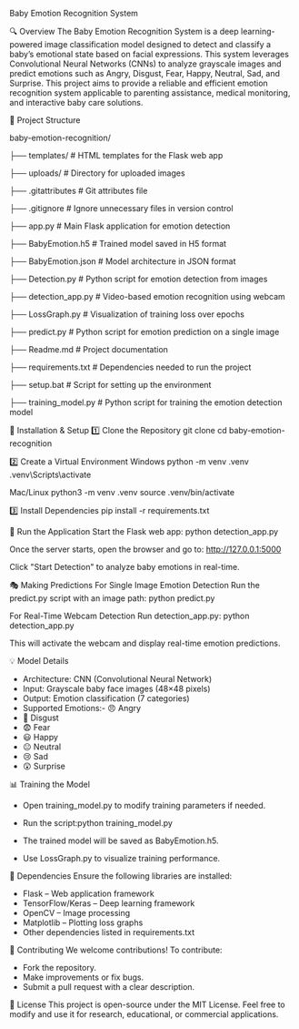Baby Emotion Recognition System

🔍 Overview
The Baby Emotion Recognition System is a deep learning-powered image classification model designed to detect and classify a baby’s emotional state based on facial expressions. This system leverages Convolutional Neural Networks (CNNs) to analyze grayscale images and predict emotions such as Angry, Disgust, Fear, Happy, Neutral, Sad, and Surprise.
This project aims to provide a reliable and efficient emotion recognition system applicable to parenting assistance, medical monitoring, and interactive baby care solutions.

📂 Project Structure

baby-emotion-recognition/

├── templates/         # HTML templates for the Flask web app

├── uploads/           # Directory for uploaded images

├── .gitattributes     # Git attributes file

├── .gitignore         # Ignore unnecessary files in version control

├── app.py             # Main Flask application for emotion detection

├── BabyEmotion.h5     # Trained model saved in H5 format

├── BabyEmotion.json   # Model architecture in JSON format

├── Detection.py       # Python script for emotion detection from images

├── detection_app.py   # Video-based emotion recognition using webcam

├── LossGraph.py       # Visualization of training loss over epochs

├── predict.py         # Python script for emotion prediction on a single image

├── Readme.md          # Project documentation

├── requirements.txt   # Dependencies needed to run the project

├── setup.bat          # Script for setting up the environment

├── training_model.py  # Python script for training the emotion detection model



🚀 Installation & Setup
1️⃣ Clone the Repository
git clone <repository-url>
cd baby-emotion-recognition

2️⃣ Create a Virtual Environment
Windows
python -m venv .venv
.venv\Scripts\activate

Mac/Linux
python3 -m venv .venv
source .venv/bin/activate

3️⃣ Install Dependencies
pip install -r requirements.txt

🎥 Run the Application
Start the Flask web app:
python detection_app.py

Once the server starts, open the browser and go to:
http://127.0.0.1:5000

Click "Start Detection" to analyze baby emotions in real-time.

🎭 Making Predictions
For Single Image Emotion Detection
Run the predict.py script with an image path:
python predict.py

For Real-Time Webcam Detection
Run detection_app.py:
python detection_app.py

This will activate the webcam and display real-time emotion predictions.

💡 Model Details
- Architecture: CNN (Convolutional Neural Network)
- Input: Grayscale baby face images (48×48 pixels)
- Output: Emotion classification (7 categories)
- Supported Emotions:- 😠 Angry
- 🤢 Disgust
- 😨 Fear
- 😃 Happy
- 😐 Neutral
- 😢 Sad
- 😲 Surprise

📊 Training the Model
- Open training_model.py to modify training parameters if needed.
- Run the script:python training_model.py

- The trained model will be saved as BabyEmotion.h5.
- Use LossGraph.py to visualize training performance.

🔧 Dependencies
Ensure the following libraries are installed:
- Flask – Web application framework
- TensorFlow/Keras – Deep learning framework
- OpenCV – Image processing
- Matplotlib – Plotting loss graphs
- Other dependencies listed in requirements.txt

🤝 Contributing
We welcome contributions! To contribute:
- Fork the repository.
- Make improvements or fix bugs.
- Submit a pull request with a clear description.

📜 License
This project is open-source under the MIT License. Feel free to modify and use it for research, educational, or commercial applications.
